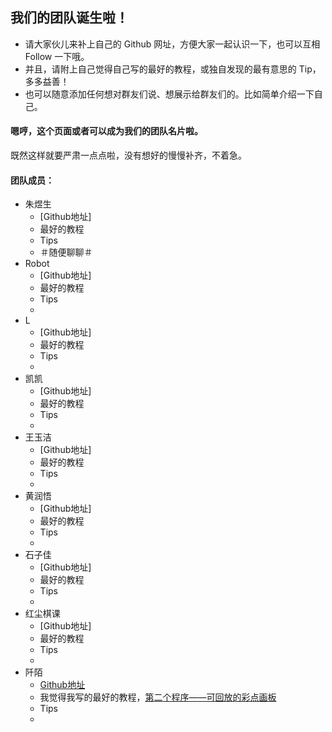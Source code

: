 ## 我们的团队诞生啦！

* 请大家伙儿来补上自己的 Github 网址，方便大家一起认识一下，也可以互相 Follow 一下哦。 
* 并且，请附上自己觉得自己写的最好的教程，或独自发现的最有意思的 Tip，多多益善！
* 也可以随意添加任何想对群友们说、想展示给群友们的。比如简单介绍一下自己。


#### 嗯哼，这个页面或者可以成为我们的团队名片啦。
既然这样就要严肃一点点啦，没有想好的慢慢补齐，不着急。




#### 团队成员：

* 朱煜生
   * [Github地址]
   * 最好的教程
   * Tips
   * ＃随便聊聊＃
* Robot
   * [Github地址]
   * 最好的教程
   * Tips
   * 
* L
   * [Github地址]
   * 最好的教程
   * Tips
   * 
* 凯凯
   * [Github地址]
   * 最好的教程
   * Tips
   * 
* 王玉洁
   * [Github地址]
   * 最好的教程
   * Tips
   * 
* 黄润悟
   * [Github地址]
   * 最好的教程
   * Tips
   * 
* 石子佳
   * [Github地址]
   * 最好的教程
   * Tips
   * 
* 红尘棋课
   * [Github地址]
   * 最好的教程
   * Tips
   * 
* 阡陌   
   * [Github地址](https://github.com/cici1989) 
   * 我觉得我写的最好的教程，[第二个程序——可回放的彩点画板](http://cici19891.gitbooks.io/pythoncamp0/content/source/part2/3.html)
   * Tips
   * 